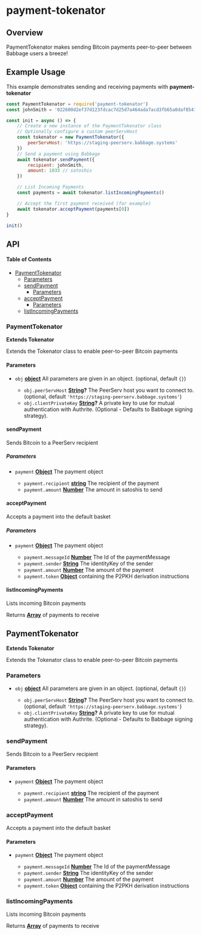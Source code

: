 # payment-tokenator

## Overview

PaymentTokenator makes sending Bitcoin payments peer-to-peer between Babbage users a breeze!

## Example Usage

This example demonstrates sending and receiving payments with **payment-tokenator**

```js
const PaymentTokenator = require('payment-tokenator')
const johnSmith = '022600d2ef37d123fdcac7d25d7a464ada7acd3fb65a0daf85412140ee20884311'

const init = async () => {
    // Create a new instance of the PaymentTokenator class
    // Optionally configure a custom peerServHost
    const tokenator = new PaymentTokenator({
        peerServHost: 'https://staging-peerserv.babbage.systems'
    })
    // Send a payment using Babbage
    await tokenator.sendPayment({
        recipient: johnSmith,
        amount: 1033 // satoshis
    })

    // List Incoming Payments
    const payments = await tokenator.listIncomingPayments()

    // Accept the first payment received (for example)
    await tokenator.acceptPayment(payments[0])
}

init()
```

## API

<!-- Generated by documentation.js. Update this documentation by updating the source code. -->

#### Table of Contents

*   [PaymentTokenator](#paymenttokenator)
    *   [Parameters](#parameters)
    *   [sendPayment](#sendpayment)
        *   [Parameters](#parameters-2)
    *   [acceptPayment](#acceptpayment)
        *   [Parameters](#parameters-3)
    *   [listIncomingPayments](#listincomingpayments)

### PaymentTokenator

**Extends Tokenator**

Extends the Tokenator class to enable peer-to-peer Bitcoin payments

#### Parameters

*   `obj` **[object](https://developer.mozilla.org/docs/Web/JavaScript/Reference/Global_Objects/Object)** All parameters are given in an object. (optional, default `{}`)

    *   `obj.peerServHost` **[String](https://developer.mozilla.org/docs/Web/JavaScript/Reference/Global_Objects/String)?** The PeerServ host you want to connect to. (optional, default `'https://staging-peerserv.babbage.systems'`)
    *   `obj.clientPrivateKey` **[String](https://developer.mozilla.org/docs/Web/JavaScript/Reference/Global_Objects/String)?** A private key to use for mutual authentication with Authrite. (Optional - Defaults to Babbage signing strategy).

#### sendPayment

Sends Bitcoin to a PeerServ recipient

##### Parameters

*   `payment` **[Object](https://developer.mozilla.org/docs/Web/JavaScript/Reference/Global_Objects/Object)** The payment object

    *   `payment.recipient` **[string](https://developer.mozilla.org/docs/Web/JavaScript/Reference/Global_Objects/String)** The recipient of the payment
    *   `payment.amount` **[Number](https://developer.mozilla.org/docs/Web/JavaScript/Reference/Global_Objects/Number)** The amount in satoshis to send

#### acceptPayment

Accepts a payment into the default basket

##### Parameters

*   `payment` **[Object](https://developer.mozilla.org/docs/Web/JavaScript/Reference/Global_Objects/Object)** The payment object

    *   `payment.messageId` **[Number](https://developer.mozilla.org/docs/Web/JavaScript/Reference/Global_Objects/Number)** The Id of the paymentMessage
    *   `payment.sender` **[String](https://developer.mozilla.org/docs/Web/JavaScript/Reference/Global_Objects/String)** The identityKey of the sender
    *   `payment.amount` **[Number](https://developer.mozilla.org/docs/Web/JavaScript/Reference/Global_Objects/Number)** The amount of the payment
    *   `payment.token` **[Object](https://developer.mozilla.org/docs/Web/JavaScript/Reference/Global_Objects/Object)** containing the P2PKH derivation instructions

#### listIncomingPayments

Lists incoming Bitcoin payments

Returns **[Array](https://developer.mozilla.org/docs/Web/JavaScript/Reference/Global_Objects/Array)** of payments to receive

## PaymentTokenator

**Extends Tokenator**

Extends the Tokenator class to enable peer-to-peer Bitcoin payments

### Parameters

*   `obj` **[object](https://developer.mozilla.org/docs/Web/JavaScript/Reference/Global_Objects/Object)** All parameters are given in an object. (optional, default `{}`)

    *   `obj.peerServHost` **[String](https://developer.mozilla.org/docs/Web/JavaScript/Reference/Global_Objects/String)?** The PeerServ host you want to connect to. (optional, default `'https://staging-peerserv.babbage.systems'`)
    *   `obj.clientPrivateKey` **[String](https://developer.mozilla.org/docs/Web/JavaScript/Reference/Global_Objects/String)?** A private key to use for mutual authentication with Authrite. (Optional - Defaults to Babbage signing strategy).

### **sendPayment**

Sends Bitcoin to a PeerServ recipient

#### Parameters

*   `payment` **[Object](https://developer.mozilla.org/docs/Web/JavaScript/Reference/Global_Objects/Object)** The payment object

    *   `payment.recipient` **[string](https://developer.mozilla.org/docs/Web/JavaScript/Reference/Global_Objects/String)** The recipient of the payment
    *   `payment.amount` **[Number](https://developer.mozilla.org/docs/Web/JavaScript/Reference/Global_Objects/Number)** The amount in satoshis to send

### **acceptPayment**

Accepts a payment into the default basket

#### Parameters

*   `payment` **[Object](https://developer.mozilla.org/docs/Web/JavaScript/Reference/Global_Objects/Object)** The payment object

    *   `payment.messageId` **[Number](https://developer.mozilla.org/docs/Web/JavaScript/Reference/Global_Objects/Number)** The Id of the paymentMessage
    *   `payment.sender` **[String](https://developer.mozilla.org/docs/Web/JavaScript/Reference/Global_Objects/String)** The identityKey of the sender
    *   `payment.amount` **[Number](https://developer.mozilla.org/docs/Web/JavaScript/Reference/Global_Objects/Number)** The amount of the payment
    *   `payment.token` **[Object](https://developer.mozilla.org/docs/Web/JavaScript/Reference/Global_Objects/Object)** containing the P2PKH derivation instructions

### **listIncomingPayments**

Lists incoming Bitcoin payments

Returns **[Array](https://developer.mozilla.org/docs/Web/JavaScript/Reference/Global_Objects/Array)** of payments to receive
